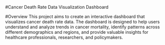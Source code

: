 #Cancer Death Rate Data Visualization Dashboard

#Overview
This project aims to create an interactive dashboard that visualizes cancer death rate data. The dashboard is designed to help users understand and analyze trends in cancer mortality, identify patterns across different demographics and regions, and provide valuable insights for healthcare professionals, researchers, and policymakers.
